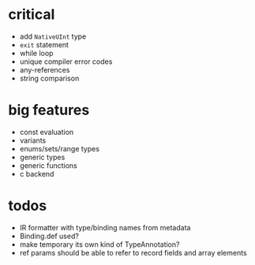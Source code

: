 # critical

* add `NativeUInt` type
* `exit` statement
* while loop
* unique compiler error codes
* any-references
* string comparison

# big features

* const evaluation
* variants
* enums/sets/range types
* generic types
* generic functions
* c backend

# todos

* IR formatter with type/binding names from metadata
* Binding.def used? 
* make temporary its own kind of TypeAnnotation?
* ref params should be able to refer to record fields and array elements
